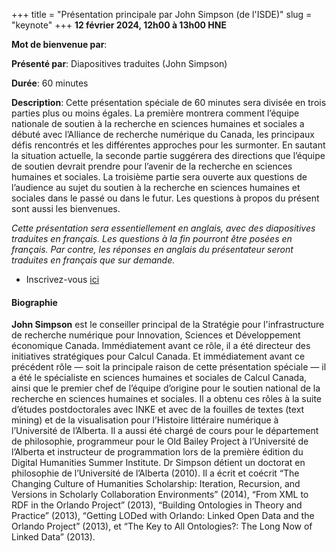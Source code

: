 +++
title = "Présentation principale par John Simpson (de l'ISDE)"
slug = "keynote"
+++
**12 février 2024, 12h00 à 13h00 HNE**

**Mot de bienvenue par**: 

**Présenté par**: Diapositives traduites (John Simpson)

**Durée**: 60 minutes

**Description**:
Cette présentation spéciale de 60 minutes sera
divisée en trois parties plus ou moins égales.
La première montrera comment l’équipe nationale de soutien
à la recherche en sciences humaines et sociales a débuté avec
l’Alliance de recherche numérique du Canada, les principaux défis
rencontrés et les différentes approches pour les surmonter.
En sautant la situation actuelle, la seconde partie suggérera
des directions que l’équipe de soutien devrait prendre pour
l’avenir de la recherche en sciences humaines et sociales.
La troisième partie sera ouverte aux questions de
l’audience au sujet du soutien à la recherche en sciences
humaines et sociales dans le passé ou dans le futur.
Les questions à propos du présent sont aussi les bienvenues.

*Cette présentation sera essentiellement en anglais,
avec des diapositives traduites en français.
Les questions à la fin pourront être posées en français.
Par contre, les réponses en anglais du présentateur
seront traduites en français que sur demande.*

* Inscrivez-vous [ici](https://docs.google.com/forms/d/e/1FAIpQLSfA-hrSIZrCyq7jeLJTDU_Nh9QA3UuhWhYTqvIkmfk-KDEDoQ/viewform)

#### Biographie

**John Simpson** est le conseiller principal de la Stratégie
pour l'infrastructure de recherche numérique pour
Innovation, Sciences et Développement économique Canada.
Immédiatement avant ce rôle, il a été directeur
des initiatives stratégiques pour Calcul Canada.
Et immédiatement avant ce précédent rôle — soit la principale raison de cette
présentation spéciale — il a été le spécialiste en sciences humaines et
sociales de Calcul Canada, ainsi que le premier chef de l’équipe d’origine
pour le soutien national de la recherche en sciences humaines et sociales.
Il a obtenu ces rôles à la suite d’études postdoctorales avec INKE et
avec de la fouilles de textes (text mining) et de la visualisation
pour l’Histoire littéraire numérique à l’Université de l’Alberta.
Il a aussi été chargé de cours pour le département de philosophie,
programmeur pour le Old Bailey Project à l’Université de
l’Alberta et instructeur de programmation lors de la
première édition du Digital Humanities Summer Institute.
Dr Simpson détient un doctorat en philosophie de l’Université de l’Alberta (2010).
Il a écrit et coécrit
“The Changing Culture of Humanities Scholarship: Iteration, Recursion,
and Versions in Scholarly Collaboration Environments” (2014),
“From XML to RDF in the Orlando Project” (2013),
“Building Ontologies in Theory and Practice” (2013),
“Getting LODed with Orlando: Linked Open Data and the Orlando Project” (2013),
et “The Key to All Ontologies?: The Long Now of Linked Data” (2013).
